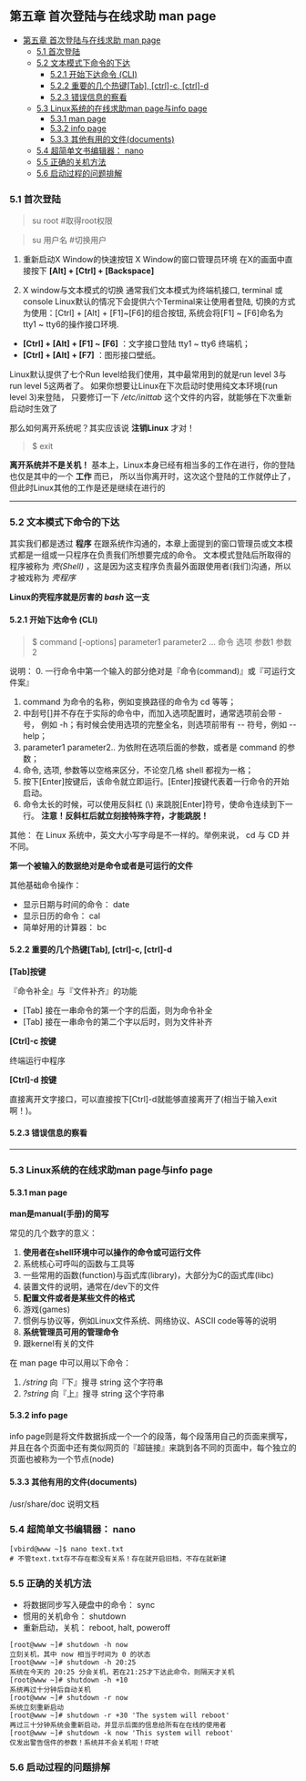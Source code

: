 ## 第五章 首次登陆与在线求助 man page


<!-- toc orderedList:0 depthFrom:1 depthTo:6 -->

- [第五章 首次登陆与在线求助 man page](#第五章-首次登陆与在线求助-man-page)
	- [5.1 首次登陆](#51-首次登陆)
	- [5.2 文本模式下命令的下达](#52-文本模式下命令的下达)
		- [5.2.1 开始下达命令 (CLI)](#521-开始下达命令-cli)
		- [5.2.2 重要的几个热键[Tab], [ctrl]-c, [ctrl]-d](#522-重要的几个热键tab-ctrl-c-ctrl-d)
		- [5.2.3 错误信息的察看](#523-错误信息的察看)
	- [5.3 Linux系统的在线求助man page与info page](#53-linux系统的在线求助man-page与info-page)
		- [5.3.1 man page](#531-man-page)
		- [5.3.2 info page](#532-info-page)
		- [5.3.3 其他有用的文件(documents)](#533-其他有用的文件documents)
	- [5.4 超简单文书编辑器： nano](#54-超简单文书编辑器-nano)
	- [5.5 正确的关机方法](#55-正确的关机方法)
	- [5.6 启动过程的问题排解](#56-启动过程的问题排解)

<!-- tocstop -->


### 5.1 首次登陆

> su root     #取得root权限

> su 用户名    #切换用户

1. 重新启动X Window的快速按钮
X Window的窗口管理员环境
在X的画面中直接按下 **[Alt] + [Ctrl] + [Backspace]**

2. X window与文本模式的切换
通常我们文本模式为终端机接口, terminal 或 console
Linux默认的情况下会提供六个Terminal来让使用者登陆, 切换的方式为使用：[Ctrl] + [Alt] + [F1]~[F6]的组合按钮, 系统会将[F1] ~ [F6]命名为tty1 ~ tty6的操作接口环境.


* **[Ctrl] + [Alt] + [F1] ~ [F6]**  ：文字接口登陆 tty1 ~ tty6 终端机；
* **[Ctrl] + [Alt] + [F7]**  ：图形接口壁纸。


Linux默认提供了七个Run level给我们使用，其中最常用到的就是run level 3与run level 5这两者了。 如果你想要让Linux在下次启动时使用纯文本环境(run level 3)来登陆， 只要修订一下 */etc/inittab* 这个文件的内容，就能够在下次重新启动时生效了

那么如何离开系统呢？其实应该说 **注销Linux** 才对！

>$ exit

**离开系统并不是关机！**  基本上，Linux本身已经有相当多的工作在进行，你的登陆也仅是其中的一个 **工作** 而已， 所以当你离开时，这次这个登陆的工作就停止了，但此时Linux其他的工作是还是继续在进行的

***

### 5.2 文本模式下命令的下达

其实我们都是透过 **程序** 在跟系统作沟通的，本章上面提到的窗口管理员或文本模式都是一组或一只程序在负责我们所想要完成的命令。 文本模式登陆后所取得的程序被称为 *壳(Shell)* ，这是因为这支程序负责最外面跟使用者(我们)沟通，所以才被戏称为 *壳程序*

**Linux的壳程序就是厉害的 *bash* 这一支**

#### 5.2.1 开始下达命令 (CLI)

> $ command [-options] parameter1 parameter2 ...
命令 选项 参数1 参数2

说明：
0. 一行命令中第一个输入的部分绝对是『命令(command)』或『可运行文件案』
1. command 为命令的名称，例如变换路径的命令为 cd 等等；
2. 中刮号[]并不存在于实际的命令中，而加入选项配置时，通常选项前会带 - 号，
   例如 -h；有时候会使用选项的完整全名，则选项前带有 -- 符号，例如 --help；
3. parameter1 parameter2.. 为依附在选项后面的参数，或者是 command 的参数；  
4. 命令, 选项, 参数等以空格来区分，不论空几格 shell 都视为一格；  
5. 按下[Enter]按键后，该命令就立即运行。[Enter]按键代表着一行命令的开始启动。
6. 命令太长的时候，可以使用反斜杠 (\\) 来跳脱[Enter]符号，使命令连续到下一行。
   **注意！反斜杠后就立刻接特殊字符，才能跳脱！**

其他：
在 Linux 系统中，英文大小写字母是不一样的。举例来说， cd 与 CD 并不同。

**第一个被输入的数据绝对是命令或者是可运行的文件**

其他基础命令操作：
* 显示日期与时间的命令： date
* 显示日历的命令： cal
* 简单好用的计算器： bc

#### 5.2.2 重要的几个热键[Tab], [ctrl]-c, [ctrl]-d

**[Tab]按键**

『命令补全』与『文件补齐』的功能


* [Tab] 接在一串命令的第一个字的后面，则为命令补全
* [Tab] 接在一串命令的第二个字以后时，则为文件补齐

**[Ctrl]-c 按键**

终端运行中程序

**[Ctrl]-d 按键**

直接离开文字接口，可以直接按下[Ctrl]-d就能够直接离开了(相当于输入exit啊！)。

#### 5.2.3 错误信息的察看

***

### 5.3 Linux系统的在线求助man page与info page

#### 5.3.1 man page

**man是manual(手册)的简写**

常见的几个数字的意义：

1. **使用者在shell环境中可以操作的命令或可运行文件**
2. 系统核心可呼叫的函数与工具等
3. 一些常用的函数(function)与函式库(library)，大部分为C的函式库(libc)
4. 装置文件的说明，通常在/dev下的文件
5. **配置文件或者是某些文件的格式**
6. 游戏(games)
7. 惯例与协议等，例如Linux文件系统、网络协议、ASCII code等等的说明
8. **系统管理员可用的管理命令**
9. 跟kernel有关的文件

在 man page 中可以用以下命令：
1. */string* 向『下』搜寻 string 这个字符串
2. *?string* 向『上』搜寻 string 这个字符串

#### 5.3.2 info page

info page则是将文件数据拆成一个一个的段落，每个段落用自己的页面来撰写， 并且在各个页面中还有类似网页的『超链接』来跳到各不同的页面中，每个独立的页面也被称为一个节点(node)

#### 5.3.3 其他有用的文件(documents)

/usr/share/doc 说明文档

### 5.4 超简单文书编辑器： nano

```
[vbird@www ~]$ nano text.txt
# 不管text.txt存不存在都没有关系！存在就开启旧档，不存在就新建
```

### 5.5 正确的关机方法

* 将数据同步写入硬盘中的命令： sync
* 惯用的关机命令： shutdown
* 重新启动，关机： reboot, halt, poweroff

```
[root@www ~]# shutdown -h now
立刻关机，其中 now 相当于时间为 0 的状态
[root@www ~]# shutdown -h 20:25
系统在今天的 20:25 分会关机，若在21:25才下达此命令，则隔天才关机
[root@www ~]# shutdown -h +10
系统再过十分钟后自动关机
[root@www ~]# shutdown -r now
系统立刻重新启动
[root@www ~]# shutdown -r +30 'The system will reboot'  
再过三十分钟系统会重新启动，并显示后面的信息给所有在在线的使用者
[root@www ~]# shutdown -k now 'This system will reboot'  
仅发出警告信件的参数！系统并不会关机啦！吓唬
```

### 5.6 启动过程的问题排解
